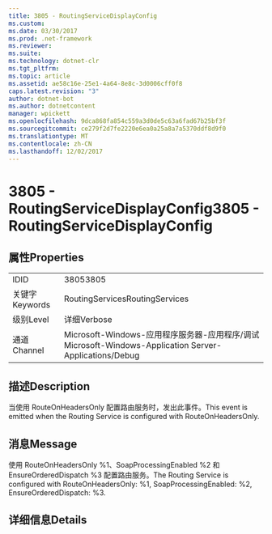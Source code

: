 ```yaml
---
title: 3805 - RoutingServiceDisplayConfig
ms.custom: 
ms.date: 03/30/2017
ms.prod: .net-framework
ms.reviewer: 
ms.suite: 
ms.technology: dotnet-clr
ms.tgt_pltfrm: 
ms.topic: article
ms.assetid: ae58c16e-25e1-4a64-8e8c-3d0006cff0f8
caps.latest.revision: "3"
author: dotnet-bot
ms.author: dotnetcontent
manager: wpickett
ms.openlocfilehash: 9dca868fa854c559a3d0de5c63a6fad67b25bf3f
ms.sourcegitcommit: ce279f2d7fe2220e6ea0a25a8a7a5370ddf8d9f0
ms.translationtype: MT
ms.contentlocale: zh-CN
ms.lasthandoff: 12/02/2017
---
```

# <a name="3805---routingservicedisplayconfig"></a><span data-ttu-id="e1f40-102">3805 - RoutingServiceDisplayConfig</span><span class="sxs-lookup"><span data-stu-id="e1f40-102">3805 - RoutingServiceDisplayConfig</span></span>
## <a name="properties"></a><span data-ttu-id="e1f40-103">属性</span><span class="sxs-lookup"><span data-stu-id="e1f40-103">Properties</span></span>  
  
|||  
|-|-|  
|<span data-ttu-id="e1f40-104">ID</span><span class="sxs-lookup"><span data-stu-id="e1f40-104">ID</span></span>|<span data-ttu-id="e1f40-105">3805</span><span class="sxs-lookup"><span data-stu-id="e1f40-105">3805</span></span>|  
|<span data-ttu-id="e1f40-106">关键字</span><span class="sxs-lookup"><span data-stu-id="e1f40-106">Keywords</span></span>|<span data-ttu-id="e1f40-107">RoutingServices</span><span class="sxs-lookup"><span data-stu-id="e1f40-107">RoutingServices</span></span>|  
|<span data-ttu-id="e1f40-108">级别</span><span class="sxs-lookup"><span data-stu-id="e1f40-108">Level</span></span>|<span data-ttu-id="e1f40-109">详细</span><span class="sxs-lookup"><span data-stu-id="e1f40-109">Verbose</span></span>|  
|<span data-ttu-id="e1f40-110">通道</span><span class="sxs-lookup"><span data-stu-id="e1f40-110">Channel</span></span>|<span data-ttu-id="e1f40-111">Microsoft-Windows-应用程序服务器-应用程序/调试</span><span class="sxs-lookup"><span data-stu-id="e1f40-111">Microsoft-Windows-Application Server-Applications/Debug</span></span>|  
  
## <a name="description"></a><span data-ttu-id="e1f40-112">描述</span><span class="sxs-lookup"><span data-stu-id="e1f40-112">Description</span></span>  
 <span data-ttu-id="e1f40-113">当使用 RouteOnHeadersOnly 配置路由服务时，发出此事件。</span><span class="sxs-lookup"><span data-stu-id="e1f40-113">This event is emitted when the Routing Service is configured with RouteOnHeadersOnly.</span></span>  
  
## <a name="message"></a><span data-ttu-id="e1f40-114">消息</span><span class="sxs-lookup"><span data-stu-id="e1f40-114">Message</span></span>  
 <span data-ttu-id="e1f40-115">使用 RouteOnHeadersOnly %1、SoapProcessingEnabled %2 和 EnsureOrderedDispatch %3 配置路由服务。</span><span class="sxs-lookup"><span data-stu-id="e1f40-115">The Routing Service is configured with RouteOnHeadersOnly: %1, SoapProcessingEnabled: %2, EnsureOrderedDispatch: %3.</span></span>  
  
## <a name="details"></a><span data-ttu-id="e1f40-116">详细信息</span><span class="sxs-lookup"><span data-stu-id="e1f40-116">Details</span></span>
